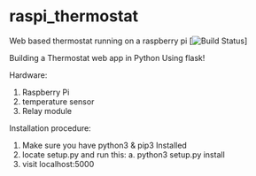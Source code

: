 # raspi_thermostat
Web based thermostat running on a raspberry pi
[![Build Status](https://travis-ci.org/mababio/raspi_thermostat.svg?branch=master)]


Building a Thermostat web app in Python Using flask!

Hardware:
1. Raspberry Pi
2. temperature sensor
3. Relay module



Installation procedure:

1. Make sure you have python3 &  pip3 Installed
2. locate setup.py and run this:
    a. python3 setup.py install
3. visit localhost:5000

